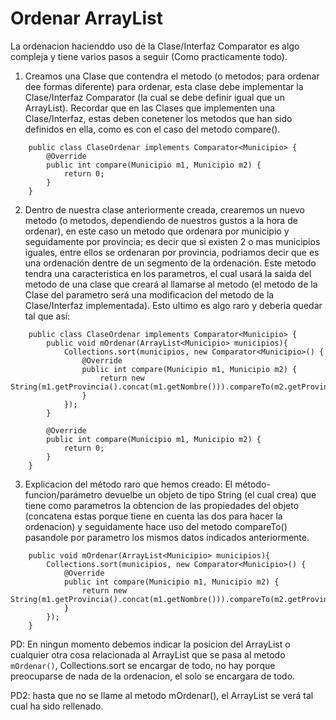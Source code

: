 # Ordenar ArrayList
La ordenacion hacienddo uso de la Clase/Interfaz Comparator es algo compleja y tiene varios pasos a seguir (Como practicamente todo).

1. Creamos una Clase que contendra el metodo (o metodos; para ordenar dee formas diferente) para ordenar, esta clase debe implementar la Clase/Interfaz Comparator (la cual se debe definir igual que un ArrayList).
Recordar que en las Clases que implementen una Clase/Interfaz, estas deben conetener los metodos que han sido definidos en ella, como es con el caso del metodo compare().
```
	public class ClaseOrdenar implements Comparator<Municipio> {
		@Override
		public int compare(Municipio m1, Municipio m2) {
			return 0;
		}
	}
```
2. Dentro de nuestra clase anteriormente creada, crearemos un nuevo metodo (o metodos, dependiendo de nuestros gustos a la hora de ordenar), en este caso un metodo que ordenara por municipio y seguidamente por provincia; es decir que si existen 2 o mas municipios iguales, entre ellos se ordenaran por provincia, podriamos decir que es una ordenación dentre de un segmento de la ordenación. Este metodo tendra una caracteristica en los parametros, el cual usará la saida del metodo de una clase que creará al llamarse al metodo (el metodo de la Clase del parametro será una modificacion del metodo de la Clase/Interfaz implementada).
Esto ultimo es algo raro y deberia quedar tal que así:
```
	public class ClaseOrdenar implements Comparator<Municipio> {
		public void mOrdenar(ArrayList<Municipio> municipios){
			Collections.sort(municipios, new Comparator<Municipio>() {
				@Override
				public int compare(Municipio m1, Municipio m2) {
					return new String(m1.getProvincia().concat(m1.getNombre())).compareTo(m2.getProvincia().concat(m2.getNombre()));
				}
			});
		}
		
		@Override
		public int compare(Municipio m1, Municipio m2) {
			return 0;
		}
	}
``` 

3. Explicacion del método raro que hemos creado:
El método-funcion/parámetro devuelbe un objeto de tipo String (el cual crea) que tiene como parametros la obtencion de las propiedades del objeto (concatena estas porque tiene en cuenta las dos para hacer la ordenacion) y seguidamente hace uso del metodo compareTo() pasandole por parametro los mismos datos indicados anteriormente.
```
	public void mOrdenar(ArrayList<Municipio> municipios){
		Collections.sort(municipios, new Comparator<Municipio>() {
			@Override
			public int compare(Municipio m1, Municipio m2) {
				return new String(m1.getProvincia().concat(m1.getNombre())).compareTo(m2.getProvincia().concat(m2.getNombre()));
			}
		});
	}
```

PD: En ningun momento debemos indicar la posicion del ArrayList o cualquier otra cosa relacionada al ArrayList que se pasa al metodo ```mOrdenar()```, Collections.sort se encargar de todo, no hay porque preocuparse de nada de la ordenacion, el solo se encargara de todo.

PD2: hasta que no se llame al metodo mOrdenar(), el ArrayList se verá tal cual ha sido rellenado.